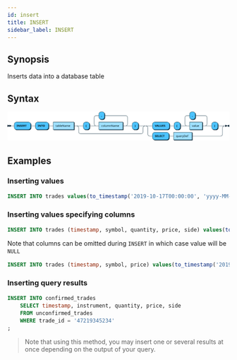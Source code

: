 ```yaml
---
id: insert
title: INSERT 
sidebar_label: INSERT
---
```


## Synopsis
 
Inserts data into a database table

## Syntax

![insert data](assets/insert-into-table.svg)

## Examples

### Inserting values
```sql
INSERT INTO trades values(to_timestamp('2019-10-17T00:00:00', 'yyyy-MM-ddTHH:mm:ss'),'AAPL',255,123.33,'B');
```

### Inserting values specifying columns
```sql
INSERT INTO trades (timestamp, symbol, quantity, price, side) values(to_timestamp('2019-10-17T00:00:00', 'yyyy-MM-ddTHH:mm:ss'),'AAPL',255,123.33,'B');
```

Note that columns can be omitted during `INSERT` in which case value will be `NULL`

```sql
INSERT INTO trades (timestamp, symbol, price) values(to_timestamp('2019-10-17T00:00:00', 'yyyy-MM-ddTHH:mm:ss'),'AAPL','B');
```

### Inserting query results
```sql
INSERT INTO confirmed_trades 
    SELECT timestamp, instrument, quantity, price, side
    FROM unconfirmed_trades
    WHERE trade_id = '47219345234'
;
```

> Note that using this method, you may insert one or several results at once depending on the output of your query.